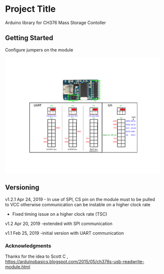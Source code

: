 # Project Title

Arduino library for CH376 Mass Storage Contoller

## Getting Started
Configure jumpers on the module

![Alt text](pic/JumperSelect.png?raw=true "Setting")

## Versioning
v1.2.1     Apr 24, 2019 - In use of SPI, CS pin on the module must to be pulled to VCC otherwise communication can be instable on a higher clock rate
- Fixed timing issue on a higher clock rate (TSC)
                  
v1.2 Apr 20, 2019 -extended with SPI communication

v1.1 Feb 25, 2019 -initial version with UART communication

### Acknowledgments

Thanks for the idea to Scott C ,  https://arduinobasics.blogspot.com/2015/05/ch376s-usb-readwrite-module.html
